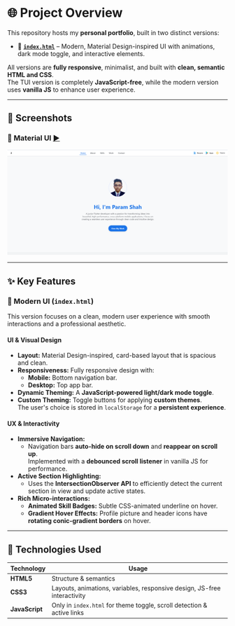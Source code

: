 # 🌐 Project Overview

This repository hosts my **personal portfolio**, built in two distinct versions:

- 🌇 **[`index.html`](https://pdshah09.github.io/portfolio/)** – Modern, Material Design-inspired UI with animations, dark mode toggle, and interactive elements.

All versions are **fully responsive**, minimalist, and built with **clean, semantic HTML and CSS**.  
The TUI version is completely **JavaScript-free**, while the modern version uses **vanilla JS** to enhance user experience.

---

## 📸 Screenshots

### 🌇 Material UI [▶](https://pdshah09.github.io/portfolio/) 
![Modern UI Screenshot](assets/index_ss.png)

---

## ✨ Key Features

### 🌇 Modern UI (`index.html`)

This version focuses on a clean, modern user experience with smooth interactions and a professional aesthetic.

#### **UI & Visual Design**
- **Layout:** Material Design-inspired, card-based layout that is spacious and clean.
- **Responsiveness:** Fully responsive design with:
  - **Mobile:** Bottom navigation bar.
  - **Desktop:** Top app bar.
- **Dynamic Theming:** A **JavaScript-powered light/dark mode toggle**.
- **Custom Theming:** Toggle buttons for applying **custom themes**.   
  The user's choice is stored in `localStorage` for a **persistent experience**.

#### **UX & Interactivity**
- **Immersive Navigation:**  
  - Navigation bars **auto-hide on scroll down** and **reappear on scroll up**.  
    Implemented with a **debounced scroll listener** in vanilla JS for performance.
- **Active Section Highlighting:**  
  - Uses the **IntersectionObserver API** to efficiently detect the current section in view and update active states.
- **Rich Micro-interactions:**  
  - **Animated Skill Badges:** Subtle CSS-animated underline on hover.
  - **Gradient Hover Effects:** Profile picture and header icons have **rotating conic-gradient borders** on hover.

---

## 🔧 Technologies Used

| Technology   | Usage                                                                 |
|-------------|------------------------------------------------------------------------|
| **HTML5**   | Structure & semantics                                                 |
| **CSS3**    | Layouts, animations, variables, responsive design, JS-free interactivity |
| **JavaScript** | Only in `index.html` for theme toggle, scroll detection & active links |

